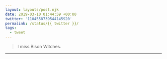 ```yaml
---
layout: layouts/post.njk
date: 2019-03-10 01:44:59 +00:00
twitter: '1104558739544145920'
permalink: /status/{{ twitter }}/
tags: 
  - tweet
---
```


> I miss Bison Witches.

---
